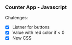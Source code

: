 ### Counter App - Javascript

Chalenges:

- [x] Listner for buttons
- [x] Value with red color if < 0
- [x] New CSS
